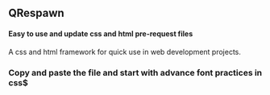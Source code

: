 ## QRespawn
#### Easy to use and update css and html pre-request files 
A css and html framework for quick use in web development projects.

### Copy and paste the file and start with advance font practices in css$

